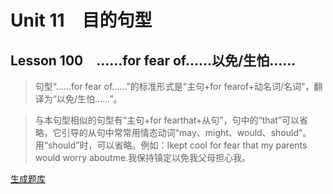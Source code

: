 ﻿ # Unit 11　目的句型
 ## Lesson 100　……for fear of……以免/生怕……
 
> 句型“……for fear of……”的标准形式是“主句+for fearof+动名词/名词”，翻译为“以免/生怕……”。

> 与本句型相似的句型有“主句+for fearthat+从句”，句中的“that”可以省略，它引导的从句中常常用情态动词“may、might、would、should”。用“should”时，可以省略。例如：Ikept cool for fear that my parents would worry aboutme.我保持镇定以免我父母担心我。


 [生成题库](./question/f100.json)